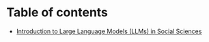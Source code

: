 # Table of contents

* [Introduction to Large Language Models (LLMs) in Social Sciences](README.md)
